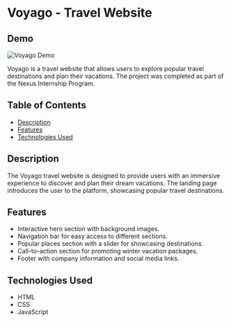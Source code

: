 # Voyago - Travel Website

## Demo

![Voyago Demo](https://itachi1503.github.io/Voyago/)


Voyago is a travel website that allows users to explore popular travel destinations and plan their vacations. The project was completed as part of the Nexus Internship Program.

## Table of Contents
- [Description](#description)
- [Features](#features)
- [Technologies Used](#technologies-used)

## Description

The Voyago travel website is designed to provide users with an immersive experience to discover and plan their dream vacations. The landing page introduces the user to the platform, showcasing popular travel destinations.

## Features

- Interactive hero section with background images.
- Navigation bar for easy access to different sections.
- Popular places section with a slider for showcasing destinations.
- Call-to-action section for promoting winter vacation packages.
- Footer with company information and social media links.


## Technologies Used

- HTML
- CSS
- JavaScript



